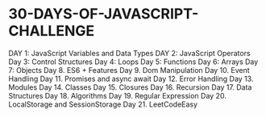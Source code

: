 # 30-DAYS-OF-JAVASCRIPT-CHALLENGE

DAY 1: JavaScript Variables and Data Types
DAY 2: JavaScript Operators
Day 3: Control Structures
Day 4: Loops
Day 5: Functions
Day 6: Arrays
Day 7: Objects
Day 8. ES6 + Features
Day 9. Dom Manipulation
Day 10. Event Handling
Day 11. Promises and async await
Day 12. Error Handling
Day 13. Modules
Day 14. Classes
Day 15. Closures
Day 16. Recursion
Day 17. Data Structures
Day 18. Algorithms
Day 19. Regular Expression
Day 20. LocalStorage and SessionStorage
Day 21. LeetCodeEasy
